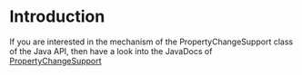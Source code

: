 # Introduction #

If you are interested in the mechanism of the PropertyChangeSupport class of the Java API, then have a look into the JavaDocs of [PropertyChangeSupport](http://download.oracle.com/docs/cd/E17409_01/javase/6/docs/api/index.html?javax/swing/SwingWorker.html)